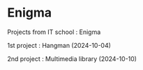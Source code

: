 # Enigma
Projects from IT school : Enigma

1st project : Hangman (2024-10-04)

2nd project : Multimedia library (2024-10-10)

